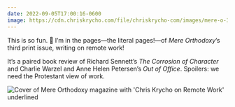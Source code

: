 ```yaml
---
date: 2022-09-05T17:00:16-0600
image: https://cdn.chriskrycho.com/file/chriskrycho-com/images/mere-o-3.jpg
---
```


This is so fun. 🤩 I’m in the pages—the literal pages!—of <cite>Mere Orthodoxy</cite>’s third print issue, writing on remote work!

It’s a paired book review of Richard Sennett’s <cite>The Corrosion of Character</cite> and Charlie Warzel and Anne Helen Petersen’s <cite>Out of Office</cite>. Spoilers: we need the Protestant view of work.

<img src="https://cdn.chriskrycho.com/file/chriskrycho-com/images/mere-o-3.jpg" alt="Cover of Mere Orthodoxy magazine with 'Chris Krycho on Remote Work' underlined">
